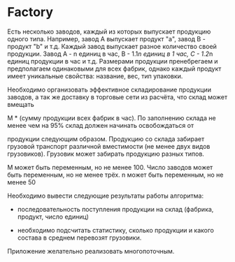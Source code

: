 # Factory

Есть несколько заводов, каждый из которых выпускает продукцию одного типа. Например, завод A выпускает продукт "a", завод B - продукт "b" и т.д. Каждый завод выпускает разное количество своей продукции. Завод А - n единиц в час, B - 1.1*n единиц в 1 час, С - 1.2*n единиц продукции в час и т.д. Размерами продукции пренебрегаем и предполагаем одинаковыми для всех фабрик, однако каждый продукт имеет уникальные свойства: название, вес, тип упаковки.

Необходимо организовать эффективное складирование продукции заводов, а так же доставку в торговые сети из расчёта, что склад может вмещать

M * (сумму продукции всех фабрик в час). По заполнению склада не менее чем на 95% склад должен начинать освобождаться от

продукции следующим образом. Продукцию со склада забирает грузовой транспорт различной вместимости (не менее двух видов грузовиков). Грузовик может забирать продукцию разных типов.

М может быть переменным, но не менее 100. Число заводов может быть переменным, но не менее трёх. n может быть переменным, но не менее 50

Необходимо вывести следующие результаты работы алгоритма:

- последовательность поступления продукции на склад (фабрика, продукт, число единиц)

- необходимо подсчитать статистику, сколько продукции и какого состава в среднем перевозят грузовики.

 Приложение желательно реализовать многопоточным.
